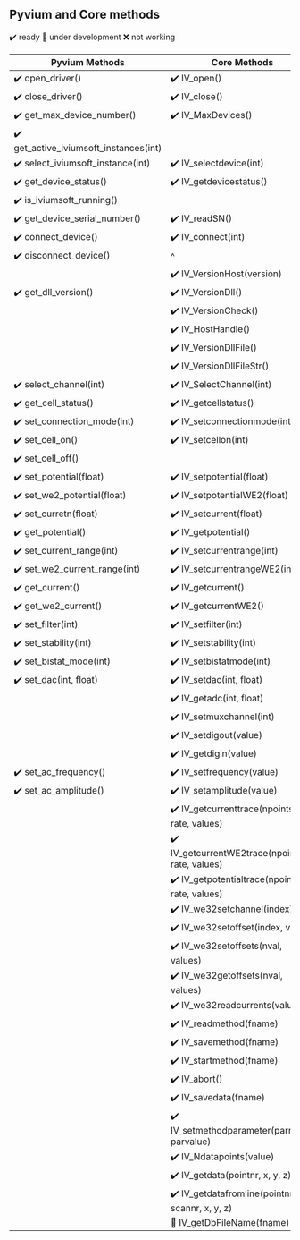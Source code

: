## Pyvium and Core methods
:heavy_check_mark: ready
:small_orange_diamond: under development
:x: not working

| Pyvium Methods                                        | Core Methods                              |
| ----------------------------------------------------- | ----------------------------------------- |
| :heavy_check_mark: open_driver()                      | :heavy_check_mark: IV_open()              |  
| :heavy_check_mark: close_driver()                     | :heavy_check_mark: IV_close()             |
| :heavy_check_mark: get_max_device_number()            | :heavy_check_mark: IV_MaxDevices()        |
| :heavy_check_mark: get_active_iviumsoft_instances(int)|                                           |
| :heavy_check_mark: select_iviumsoft_instance(int)     | :heavy_check_mark: IV_selectdevice(int)   |
| :heavy_check_mark: get_device_status()                | :heavy_check_mark: IV_getdevicestatus()   |
| :heavy_check_mark: is_iviumsoft_running()             |                                           |
| :heavy_check_mark: get_device_serial_number()         | :heavy_check_mark: IV_readSN()            |
| :heavy_check_mark: connect_device()                   | :heavy_check_mark: IV_connect(int)        |
| :heavy_check_mark: disconnect_device()                |^                                          |
|                                                       | :heavy_check_mark: IV_VersionHost(version)|
| :heavy_check_mark: get_dll_version()                  | :heavy_check_mark: IV_VersionDll()        |
|                                                       | :heavy_check_mark: IV_VersionCheck()      |
|                                                       | :heavy_check_mark: IV_HostHandle()                |
|                                                       | :heavy_check_mark: IV_VersionDllFile()            |
|                                                       | :heavy_check_mark: IV_VersionDllFileStr()         |
| :heavy_check_mark: select_channel(int)                | :heavy_check_mark: IV_SelectChannel(int)          |
| :heavy_check_mark: get_cell_status()                  |  :heavy_check_mark: IV_getcellstatus()            |
| :heavy_check_mark: set_connection_mode(int)           |  :heavy_check_mark: IV_setconnectionmode(int)   |
| :heavy_check_mark: set_cell_on()                      |  :heavy_check_mark: IV_setcellon(int)          |
| :heavy_check_mark: set_cell_off()                     |        |
| :heavy_check_mark: set_potential(float)               |  :heavy_check_mark: IV_setpotential(float)|
| :heavy_check_mark: set_we2_potential(float)           |  :heavy_check_mark: IV_setpotentialWE2(float)|
| :heavy_check_mark: set_curretn(float)                 |  :heavy_check_mark: IV_setcurrent(float)|
| :heavy_check_mark: get_potential()                    |  :heavy_check_mark: IV_getpotential()|
| :heavy_check_mark: set_current_range(int)             |  :heavy_check_mark: IV_setcurrentrange(int)|
| :heavy_check_mark: set_we2_current_range(int)         |  :heavy_check_mark: IV_setcurrentrangeWE2(int)|
| :heavy_check_mark: get_current()                      |  :heavy_check_mark: IV_getcurrent()|
| :heavy_check_mark: get_we2_current()                  |  :heavy_check_mark: IV_getcurrentWE2()|
| :heavy_check_mark: set_filter(int)                    |  :heavy_check_mark: IV_setfilter(int)|
| :heavy_check_mark: set_stability(int)                 |  :heavy_check_mark: IV_setstability(int)|
| :heavy_check_mark: set_bistat_mode(int)               |  :heavy_check_mark: IV_setbistatmode(int)|
| :heavy_check_mark: set_dac(int, float)                |  :heavy_check_mark: IV_setdac(int, float)|
|                                                       |  :heavy_check_mark: IV_getadc(int, float)|
|                                                       |  :heavy_check_mark: IV_setmuxchannel(int)|
|                                                       |  :heavy_check_mark: IV_setdigout(value)|
|                                                       |  :heavy_check_mark: IV_getdigin(value)|
|  :heavy_check_mark: set_ac_frequency()                |  :heavy_check_mark: IV_setfrequency(value)|
|  :heavy_check_mark: set_ac_amplitude()                |  :heavy_check_mark: IV_setamplitude(value)|
|                                                       |  :heavy_check_mark: IV_getcurrenttrace(npoints, rate, values)|
|                                                       |  :heavy_check_mark: IV_getcurrentWE2trace(npoints, rate, values)|
|      |  :heavy_check_mark: IV_getpotentialtrace(npoints, rate, values)|
|      |  :heavy_check_mark: IV_we32setchannel(index)|
|      |  :heavy_check_mark: IV_we32setoffset(index, value)|
|      |  :heavy_check_mark: IV_we32setoffsets(nval, values)|
|      |  :heavy_check_mark: IV_we32getoffsets(nval, values)|
|      |  :heavy_check_mark: IV_we32readcurrents(values)|
|      |  :heavy_check_mark: IV_readmethod(fname)|
|      |  :heavy_check_mark: IV_savemethod(fname)|
|      |  :heavy_check_mark: IV_startmethod(fname)|
|      |  :heavy_check_mark: IV_abort()|
|      |  :heavy_check_mark: IV_savedata(fname)|
|      |  :heavy_check_mark: IV_setmethodparameter(parname, parvalue)|
|      |  :heavy_check_mark: IV_Ndatapoints(value)|
|      |  :heavy_check_mark: IV_getdata(pointnr, x, y, z)|
|      |  :heavy_check_mark: IV_getdatafromline(pointnr, scannr, x, y, z)|
|      |  :small_orange_diamond: IV_getDbFileName(fname)|